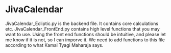 # JivaCalendar

JivaCalendar_Ecliptic.py is the backend file. It contains core calculations etc.
JivaCalendar_FrontEnd.py contains high level functions that you may want to use. Using the front end functions should be intuitive, 
and please let me know if it is not, so I can imporve it. We need to add functions to this file according to what Kamal Tyagi Maharaja says.
